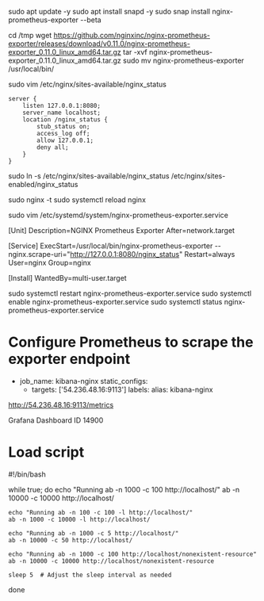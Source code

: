 sudo apt update -y
sudo apt install snapd -y
sudo snap install nginx-prometheus-exporter --beta

cd /tmp
wget https://github.com/nginxinc/nginx-prometheus-exporter/releases/download/v0.11.0/nginx-prometheus-exporter_0.11.0_linux_amd64.tar.gz
tar -xvf nginx-prometheus-exporter_0.11.0_linux_amd64.tar.gz
sudo mv nginx-prometheus-exporter /usr/local/bin/

sudo vim /etc/nginx/sites-available/nginx_status

```
server {
    listen 127.0.0.1:8080;
    server_name localhost;
    location /nginx_status {
        stub_status on;
        access_log off;
        allow 127.0.0.1;
        deny all;
    }
}

```

sudo ln -s /etc/nginx/sites-available/nginx_status /etc/nginx/sites-enabled/nginx_status

sudo nginx -t
sudo systemctl reload nginx

sudo vim /etc/systemd/system/nginx-prometheus-exporter.service

[Unit]
Description=NGINX Prometheus Exporter
After=network.target

[Service]
ExecStart=/usr/local/bin/nginx-prometheus-exporter --nginx.scrape-uri="http://127.0.0.1:8080/nginx_status"
Restart=always
User=nginx
Group=nginx

[Install]
WantedBy=multi-user.target

sudo systemctl restart nginx-prometheus-exporter.service
sudo systemctl enable nginx-prometheus-exporter.service
sudo systemctl status nginx-prometheus-exporter.service

# Configure Prometheus to scrape the exporter endpoint

- job_name: kibana-nginx
  static_configs:
  - targets: ['54.236.48.16:9113']
    labels:
    alias: kibana-nginx

http://54.236.48.16:9113/metrics

Grafana Dashboard ID 14900

# Load script

#!/bin/bash

while true; do
echo "Running ab -n 1000 -c 100 http://localhost/"
ab -n 10000 -c 10000 http://localhost/

    echo "Running ab -n 100 -c 100 -l http://localhost/"
    ab -n 1000 -c 10000 -l http://localhost/

    echo "Running ab -n 1000 -c 5 http://localhost/"
    ab -n 10000 -c 50 http://localhost/

    echo "Running ab -n 1000 -c 100 http://localhost/nonexistent-resource"
    ab -n 10000 -c 10000 http://localhost/nonexistent-resource

    sleep 5  # Adjust the sleep interval as needed

done
